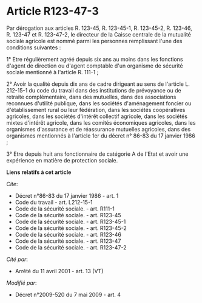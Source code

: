 # Article R123-47-3

Par dérogation aux articles R. 123-45, R. 123-45-1, R. 123-45-2, R. 123-46, R. 123-47 et R. 123-47-2, le directeur de la
Caisse centrale de la mutualité sociale agricole est nommé parmi les personnes remplissant l'une des conditions suivantes : 

1° Etre régulièrement agréé depuis six ans au moins dans les fonctions d'agent de direction ou d'agent comptable d'un
organisme de sécurité sociale mentionné à l'article R. 111-1 ; 

2° Avoir la qualité depuis dix ans de cadre dirigeant au sens de l'article L. 212-15-1 du code du travail dans des
institutions de prévoyance ou de retraite complémentaire, dans des mutuelles, dans des associations reconnues d'utilité
publique, dans les sociétés d'aménagement foncier ou d'établissement rural ou leur fédération, dans les sociétés coopératives
agricoles, dans les sociétés d'intérêt collectif agricole, dans les sociétés mixtes d'intérêt agricole, dans les comités
économiques agricoles, dans les organismes d'assurance et de réassurance mutuelles agricoles, dans des organismes mentionnés
à l'article 1er du décret n° 86-83 du 17 janvier 1986 ; 

3° Etre depuis huit ans fonctionnaire de catégorie A de l'Etat et avoir une expérience en matière de protection sociale.

**Liens relatifs à cet article**

_Cite_:

  - Décret n°86-83 du 17 janvier 1986 - art. 1
  - Code du travail - art. L212-15-1
  - Code de la sécurité sociale. - art. R111-1
  - Code de la sécurité sociale. - art. R123-45
  - Code de la sécurité sociale. - art. R123-45-1
  - Code de la sécurité sociale. - art. R123-45-2
  - Code de la sécurité sociale. - art. R123-46
  - Code de la sécurité sociale. - art. R123-47
  - Code de la sécurité sociale. - art. R123-47-2

_Cité par_:

  - Arrêté du 11 avril 2001 - art. 13 (VT)

_Modifié par_:

  - Décret n°2009-520 du 7 mai 2009 - art. 4
